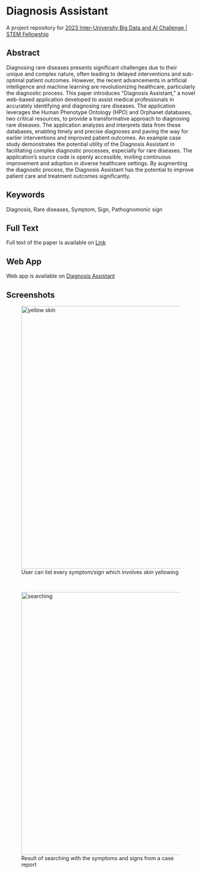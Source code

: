 # Diagnosis Assistant
A project repository for [2023 Inter-University Big Data and AI Challenge | STEM Fellowship](https://stemfellowship.org/national-inter-university-big-data-and-ai-challenge-2023)

## Abstract
Diagnosing rare diseases presents significant challenges due to their unique and complex nature, often leading to delayed interventions and sub-optimal patient outcomes. However, the recent advancements in artificial intelligence and machine learning are revolutionizing healthcare, particularly the diagnostic process. This paper introduces "Diagnosis Assistant," a novel web-based application developed to assist medical professionals in accurately identifying and diagnosing rare diseases. The application leverages the Human Phenotype Ontology (HPO) and Orphanet databases, two critical resources, to provide a transformative approach to diagnosing rare diseases. The application analyzes and interprets data from these databases, enabling timely and precise diagnoses and paving the way for earlier interventions and improved patient outcomes. An example case study demonstrates the potential utility of the Diagnosis Assistant in facilitating complex diagnostic processes, especially for rare diseases. The application’s source code is openly accessible, inviting continuous improvement and adoption in diverse healthcare settings. By augmenting the diagnostic process, the Diagnosis Assistant has the potential to improve patient care and treatment outcomes significantly.

## Keywords
Diagnosis, Rare diseases, Symptom, Sign, Pathognomonic sign

## Full Text
Full text of the paper is available on [Link](https://drive.google.com/file/d/1mxXw-jE_B7uwObzsk1c88Obkwvcxxts0/view?usp=drive_link)

## Web App
Web app is available on [Diagnosis Assistant](https://diagnosis-assistant-app.uw.r.appspot.com/)

## Screenshots
<figure class="image">
  <img width="700" alt="yellow skin" src="https://github.com/demoronator/Diagnosis-Assistant/assets/6217816/548c9fbc-faa5-4fc9-a909-284ce48bc47f">
  <br>
  <figcaption>User can list every symptom/sign which involves skin yellowing</figcaption>
</figure>
<br>

<figure class="image">
  <img width="700" alt="searching" src="https://github.com/demoronator/Diagnosis-Assistant/assets/6217816/f6fc4f2f-820c-4c50-9ade-f2101e5bba61">
  <br>
  <figcaption>Result of searching with the symptoms and signs from a case report</figcaption>
</figure>
